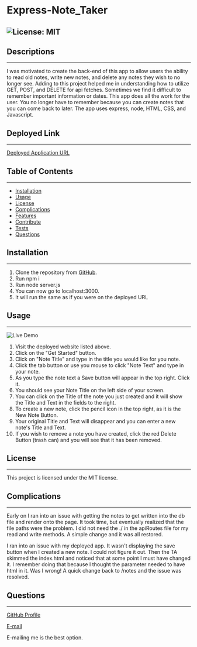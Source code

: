 # Express-Note_Taker
![License: MIT](https://img.shields.io/badge/License-MIT-Red.svg)
---
## Descriptions
---
I was motivated to create the back-end of this app to allow users the ability to read old notes, write new notes, and delete any notes they wish to no longer see. Adding to this project helped me in understanding how to utilize GET, POST, and DELETE for api fetches. Sometimes we find it difficult to remember important information or dates. This app does all the work for the user. You no longer have to remember because you can create notes that you can come back to later. The app uses express, node, HTML, CSS, and Javascript.
## Deployed Link
---
[Deployed Application URL](https://mysterious-dusk-21471.herokuapp.com)
## Table of Contents
---
- [Installation](#installation)
- [Usage](#usage)
- [License](#license)
- [Complications](#complications)
- [Features](#features)
- [Contribute](#contribute)
- [Tests](#tests)
- [Questions](#questions)
## Installation
---
1. Clone the repository from [GitHub](https://github.com/cmcunningham27/Express-Note_Taker).
2. Run npm i
3. Run node server.js
4. You can now go to localhost:3000.
5. It will run the same as if you were on the deployed URL
## Usage
---
![Live Demo](https://drive.google.com/file/d/1ZZekUZHGM5DI23lUMQh_g7ZMX2gPjpXy/view)
1. Visit the deployed website listed above.
2. Click on the "Get Started" button.
3. Click on "Note Title" and type in the title you would like for you note.
4. Click the tab button or use you mouse to click "Note Text" and type in your note.
5. As you type the note text a Save button will appear in the top right. Click it.
6. You should see your Note Title on the left side of your screen.
7. You can click on the Title of the note you just created and it will show the Title and Text in the fields to the right.
8. To create a new note, click the pencil icon in the top right, as it is the New Note Button.
9. Your original Title and Text will disappear and you can enter a new note's Title and Text.
10. If you wish to remove a note you have created, click the red Delete Button (trash can) and you will see that it has been removed.

## License
---
This project is licensed under the MIT license.

## Complications
---
Early on I ran into an issue with getting the notes to get written into the db file and render onto the page. It took time, but eventually realized that the file paths were the problem. I did not need the ./ in the apiRoutes file for my read and write methods. A simple change and it was all restored.

I ran into an issue with my deployed app. It wasn't displaying the save button when I created a new note. I could not figure it out. Then the TA skimmed the index.html and noticed that at some point I must have changed it. I remember doing that because I thought the parameter needed to have html in it. Was I wrong! A quick change back to /notes and the issue was resolved.
## Questions
---
[GitHub Profile](https://github.com/cmcunningham27)

[E-mail](mailto:sttepstutoring@yahoo.com)

E-mailing me is the best option.
